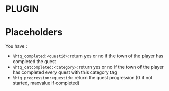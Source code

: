# PLUGIN
# Placeholders
You have :
- ``%htq_completed:<questid>``: return yes or no if the town of the player has completed the quest
- ``%htq_catcompleted:<category>``: return yes or no if the town of the player has completed every quest with this category tag
- ``%htq_progression:<questid>``: return the quest progression (0 if not started, maxvalue if completed)
